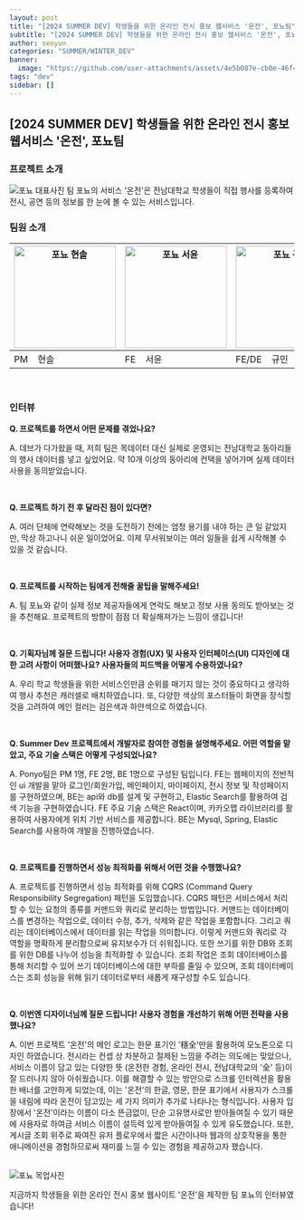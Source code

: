 ```yaml
---
layout: post
title: "[2024 SUMMER DEV] 학생들을 위한 온라인 전시 홍보 웹서비스 '온전', 포뇨팀"
subtitle: "[2024 SUMMER DEV] 학생들을 위한 온라인 전시 홍보 웹서비스 '온전', 포뇨팀"
author: seoyun
categories: "SUMMER/WINTER_DEV"
banner: 
  image: "https://github.com/user-attachments/assets/4e5b087e-cb0e-46f4-a592-1a1077863f03"
tags: "dev"
sidebar: []
---
```


## [2024 SUMMER DEV] 학생들을 위한 온라인 전시 홍보 웹서비스 '온전', 포뇨팀


### 프로젝트 소개
<img src="https://github.com/user-attachments/assets/4e5b087e-cb0e-46f4-a592-1a1077863f03" alt="포뇨 대표사진" />
팀 포뇨의 서비스 '온전'은 전남대학교 학생들이 직접 행사를 등록하여 전시, 공연 등의 정보를 한 눈에 볼 수 있는 서비스입니다.

<br/>

### 팀원 소개

| <img src="https://github.com/user-attachments/assets/5187bc58-27ab-4394-a3c1-fdcda02d9a0b" alt="포뇨 현솔" width="180" /> | <img src="https://github.com/user-attachments/assets/4755b60e-944e-4349-a38d-6477aa266f51" alt="포뇨 서윤" width="180" /> | <img src="https://github.com/user-attachments/assets/60330652-7b1c-4d99-9a9b-0873602e63e4" alt="포뇨 규민" width="180" /> | <img src="https://github.com/user-attachments/assets/a7f941bc-030f-49c1-80ea-f5d2803e7fe9" alt="포뇨 석호" width="180" /> |
|------------|------------|------------|------------|
| PM &nbsp;&nbsp;&nbsp;현솔 | FE &nbsp;&nbsp;&nbsp;서윤 | FE/DE &nbsp;&nbsp;&nbsp;규민 | BE &nbsp;&nbsp;&nbsp;석호 |


<br/>

### 인터뷰
**Q. 프로젝트를 하면서 어떤 문제를 겪었나요?**

A.
데브가 다가왔을 때, 저희 팀은 목데이터 대신 실제로 운영되는 전남대학교 동아리들의 행사 데이터를 넣고 싶었어요. 약 10개 이상의 동아리에 컨택을 넣어가며 실제 데이터 사용을 동의받았습니다.

<br/>

**Q. 프로젝트 하기 전 후 달라진 점이 있다면?**

A. 여러 단체에 연락해보는 것을 도전하기 전에는 엄청 용기를 내야 하는 큰 일 같았지만, 막상 하고나니 쉬운 일이었어요. 이제 무서워보이는 여러 일들을 쉽게 시작해볼 수 있을 것 같습니다.

<br/>

**Q. 프로젝트를 시작하는 팀에게 전해줄 꿀팁을 말해주세요!**

A. 팀 포뇨와 같이 실제 정보 제공자들에게 연락도 해보고 정보 사용 동의도 받아보는 것을 추천해요. 프로젝트의 방향이 점점 더 확실해져가는 느낌이 생깁니다!

<br/>


**Q. 기획자님께 질문 드립니다! 사용자 경험(UX) 및 사용자 인터페이스(UI) 디자인에 대한 고려 사항이 어떠했나요? 사용자들의 피드백을 어떻게 수용하였나요?**

A. 우리 학교 학생들을 위한 서비스인만큼 순위를 매기지 않는 것이 중요하다고 생각하여 행사 추천은 캐러셀로 배치하였습니다. 또, 다양한 색상의 포스터들이 화면을 장식할 것을 고려하여 메인 컬러는 검은색과 하얀색으로 하였습니다.

<br/>

**Q. Summer Dev 프로젝트에서 개발자로 참여한 경험을 설명해주세요. 어떤 역할을 맡았고, 주요 기술 스택은 어떻게 구성되었나요?**

A. Ponyo팀은 PM 1명, FE 2명, BE 1명으로 구성된 팀입니다. FE는 웹페이지의 전반적인 ui 개발을 맡아 로그인/회원가입, 메인페이지, 마이페이지, 전시 정보 및 작성페이지를 구현하였으며, BE는 api와 db를 설계 및 구현하고, Elastic Search를 활용하여 검색 기능을 구현하였습니다.
FE 주요 기술 스택은 React이며, 카카오맵 라이브러리를 활용하여 사용자에게 위치 기반 서비스를 제공합니다. BE는 Mysql, Spring, Elastic Search를 사용하여 개발을 진행하였습니다.

<br/>

**Q. 프로젝트를 진행하면서 성능 최적화를 위해서 어떤 것을 수행했나요?**

A. 프로젝트를 진행하면서 성능 최적화를 위해 CQRS (Command Query Responsibility Segregation) 패턴을 도입했습니다. CQRS 패턴은 서비스에서 처리할 수 있는 요청의 종류를 커맨드와 쿼리로 분리하는 방법입니다. 커맨드는 데이터베이스를 변경하는 작업으로, 데이터 수정, 추가, 삭제와 같은 작업을 포함합니다. 그리고 쿼리는 데이터베이스에서 데이터를 읽는 작업을 의미합니다. 이렇게 커맨드와 쿼리로 각 역할을 명확하게 분리함으로써 유지보수가 더 쉬워집니다. 또한 쓰기를 위한 DB와 조회를 위한 DB를 나누어 성능을 최적화할 수 있습니다. 조회 작업은 조회 데이터베이스를 통해 처리할 수 있어 쓰기 데이터베이스에 대한 부하를 줄일 수 있으며, 조회 데이터베이스는 조회 성능을 위해 읽기 데이터로부터 새롭게 재구성할 수도 있습니다.

<br/>

**Q. 이번엔 디자이너님께 질문 드립니다! 사용자 경험을 개선하기 위해 어떤 전략을 사용했나요?**

A. 이번 프로젝트 '온전'의 메인 로고는 한문 표기인 '穩全'만을 활용하여 모노톤으로 디자인 하였습니다. 전시라는 컨셉 상 차분하고 절제된 느낌을 주려는 의도에는 맞았으나, 서비스 이름이 담고 있는 다양한 뜻 (온전한 경험, 온라인 전시, 전남대학교의 '全' 등)이 잘 드러나지 않아 아쉬웠습니다. 이를 해결할 수 있는 방안으로 스크롤 인터렉션을 활용한 배너를 고안하게 되었는데, 이는 '온전'의 한글, 영문, 한문 표기에서 사용자가 스크롤을 내림에 따라 온전이 담고있는 세 가지 의미가 추가로 나타나는 형식입니다. 사용자 입장에서 '온전'이라는 이름이 다소 뜬금없이, 단순 고유명사로만 받아들여질 수 있기 때문에 사용자로 하여금 서비스 이름이 설득력 있게 받아들여질 수 있게 유도했습니다. 또한, 게시글 조회 위주로 짜여진 유저 플로우에서 짧은 시간이나마 웹과의 상호작용을 통한 애니메이션을 경험하므로써 재미를 느낄 수 있는 경험을 제공하고자 했습니다.

<br/>

<img src="https://github.com/user-attachments/assets/8d23e288-c0e6-46a0-9934-f25b0f351f24" alt="포뇨 목업사진" />

<br/>

지금까지 학생들을 위한 온라인 전시 홍보 웹사이트 '온전'을 제작한 팀 포뇨의 인터뷰였습니다!

<br/>

